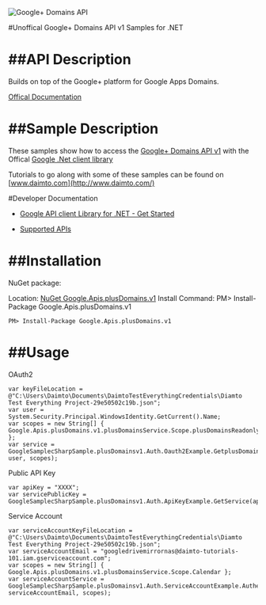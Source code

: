 ﻿![Google+ Domains API](http://www.google.com/images/icons/product/gplus-32.png)

#Unoffical Google+ Domains API v1 Samples for .NET  

##API Description
=============

Builds on top of the Google+ platform for Google Apps Domains.

[Offical Documentation](https://developers.google.com/+/domains/)

##Sample Description
=============

These samples show how to access the [Google+ Domains API v1](https://developers.google.com/+/domains/) with the Offical [Google .Net client library](https://github.com/google/google-api-dotnet-client)

Tutorials to go along with some of these samples can be found on [www.daimto.com](http://www.daimto.com/)

#Developer Documentation

* [Google API client Library for .NET - Get Started](https://developers.google.com/api-client-library/dotnet/get_started)

* [Supported APIs](https://developers.google.com/api-client-library/dotnet/apis/)

##Installation
=================================

NuGet package:

Location: [NuGet Google.Apis.plusDomains.v1](https://www.nuget.org/packages/Google.Apis.plusDomains.v1)
Install Command: PM>  Install-Package Google.Apis.plusDomains.v1

```
PM> Install-Package Google.Apis.plusDomains.v1
```

##Usage
=================================

OAuth2
```
var keyFileLocation = @"C:\Users\Daimto\Documents\DaimtoTestEverythingCredentials\Diamto Test Everything Project-29e50502c19b.json";
var user = System.Security.Principal.WindowsIdentity.GetCurrent().Name;
var scopes = new String[] { Google.Apis.plusDomains.v1.plusDomainsService.Scope.plusDomainsReadonly };
var service = GoogleSamplecSharpSample.plusDomainsv1.Auth.Oauth2Example.GetplusDomainsService(keyFileLocation, user, scopes);
```
Public API Key
```
var apiKey = "XXXX";
var servicePublicKey = GoogleSamplecSharpSample.plusDomainsv1.Auth.ApiKeyExample.GetService(apiKey);
```
Service Account
```
var serviceAccountKeyFileLocation = @"C:\Users\Daimto\Documents\DaimtoTestEverythingCredentials\Diamto Test Everything Project-29e50502c19b.json";
var serviceAccountEmail = "googledrivemirrornas@daimto-tutorials-101.iam.gserviceaccount.com";
var scopes = new String[] { Google.Apis.plusDomains.v1.plusDomainsService.Scope.Calendar };            
var serviceAccountService = GoogleSamplecSharpSample.plusDomainsv1.Auth.ServiceAccountExample.AuthenticateServiceAccount(serviceAccountKeyFileLocation, serviceAccountEmail, scopes);
```
